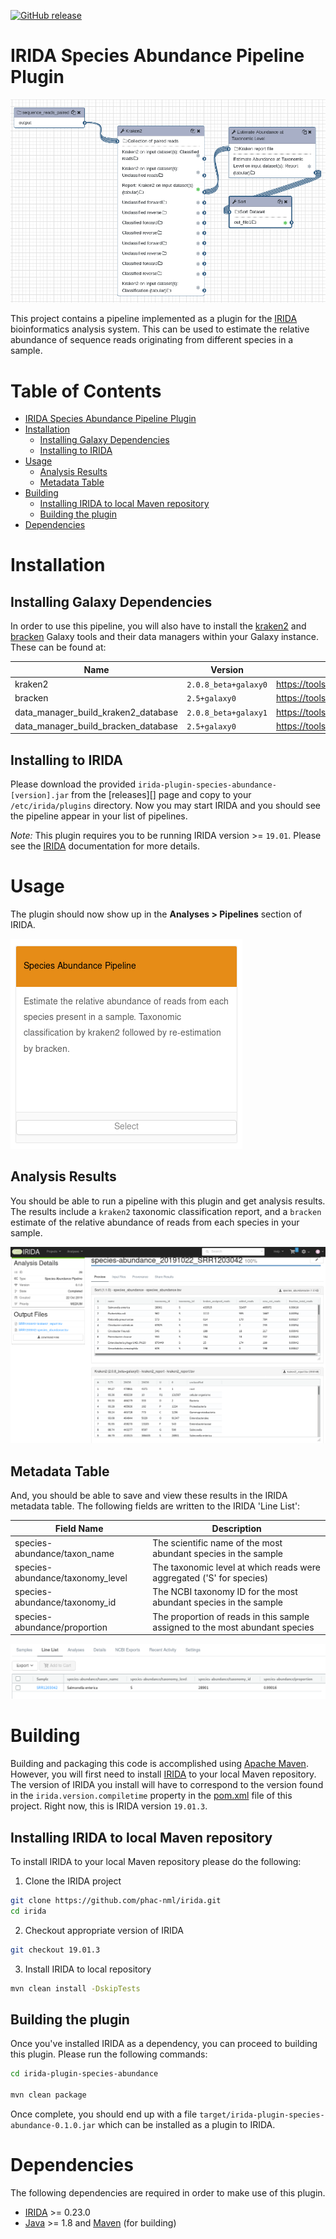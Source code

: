 [![GitHub release](https://img.shields.io/github/release/public-health-bioinformatics/irida-plugin-species-abundance.svg)](https://github.com/public-health-bioinformatics/irida-plugin-species-abundance/releases/latest)

# IRIDA Species Abundance Pipeline Plugin

![galaxy-workflow-diagram.png][]

This project contains a pipeline implemented as a plugin for the [IRIDA][] bioinformatics analysis system. 
This can be used to estimate the relative abundance of sequence reads originating from different species in a sample.

# Table of Contents

   * [IRIDA Species Abundance Pipeline Plugin](#irida-example-pipeline-plugin)
   * [Installation](#installation)
      * [Installing Galaxy Dependencies](#installing-galaxy-dependencies)
      * [Installing to IRIDA](#installing-to-irida)
   * [Usage](#usage)
      * [Analysis Results](#analysis-results)
      * [Metadata Table](#metadata-table)
   * [Building](#building)
      * [Installing IRIDA to local Maven repository](#installing-irida-to-local-maven-repository)
      * [Building the plugin](#building-the-plugin)
   * [Dependencies](#dependencies)

# Installation

## Installing Galaxy Dependencies

In order to use this pipeline, you will also have to install the [kraken2][] and [bracken][] Galaxy tools and their data 
managers within your Galaxy instance. These can be found at:

| Name                               | Version               | Galaxy Tool                                                                                |
|------------------------------------|-----------------------|--------------------------------------------------------------------------------------------|
| kraken2                            | `2.0.8_beta+galaxy0`  | <https://toolshed.g2.bx.psu.edu/view/iuc/kraken2/328c607150ff>                             |
| bracken                            | `2.5+galaxy0`         | <https://toolshed.g2.bx.psu.edu/view/iuc/bracken/a5145865e467>                             |
| data_manager_build_kraken2_database| `2.0.8_beta+galaxy1`  | <https://toolshed.g2.bx.psu.edu/view/iuc/data_manager_build_kraken2_database/6ba1ec5f86fc> |
| data_manager_build_bracken_database| `2.5+galaxy0`         | <https://toolshed.g2.bx.psu.edu/view/iuc/data_manager_build_bracken_database/c2e4127fb5bf> |

## Installing to IRIDA

Please download the provided `irida-plugin-species-abundance-[version].jar` from the [releases][] page and copy to your 
`/etc/irida/plugins` directory.  Now you may start IRIDA and you should see the pipeline appear in your list of pipelines.

*Note:* This plugin requires you to be running IRIDA version >= `19.01`. Please see the [IRIDA][] documentation for more details.

# Usage

The plugin should now show up in the **Analyses > Pipelines** section of IRIDA.

![plugin-pipeline.png][]  

## Analysis Results

You should be able to run a pipeline with this plugin and get analysis results. The results include a `kraken2` taxonomic
classification report, and a `bracken` estimate of the relative abundance of reads from each species in your sample.

![plugin-results.png][]

## Metadata Table

And, you should be able to save and view these results in the IRIDA metadata table. The following fields are written to
the IRIDA 'Line List':

| Field Name                       | Description                                                                  |
|----------------------------------|------------------------------------------------------------------------------|
| species-abundance/taxon_name     | The scientific name of the most abundant species in the sample               |
| species-abundance/taxonomy_level | The taxonomic level at which reads were aggregated ('S' for species)         |
| species-abundance/taxonomy_id    | The NCBI taxonomy ID for the most abundant species in the sample             |
| species-abundance/proportion     | The proportion of reads in this sample assigned to the most abundant species |


![plugin-metadata.png][]

# Building

Building and packaging this code is accomplished using [Apache Maven][maven]. However, you will first need to install [IRIDA][] to your local Maven repository. The version of IRIDA you install will have to correspond to the version found in the `irida.version.compiletime` property in the [pom.xml][] file of this project. Right now, this is IRIDA version `19.01.3`.

## Installing IRIDA to local Maven repository

To install IRIDA to your local Maven repository please do the following:

1. Clone the IRIDA project

```bash
git clone https://github.com/phac-nml/irida.git
cd irida
```

2. Checkout appropriate version of IRIDA

```bash
git checkout 19.01.3
```

3. Install IRIDA to local repository

```bash
mvn clean install -DskipTests
```

## Building the plugin

Once you've installed IRIDA as a dependency, you can proceed to building this plugin. Please run the following commands:

```bash
cd irida-plugin-species-abundance

mvn clean package
```

Once complete, you should end up with a file `target/irida-plugin-species-abundance-0.1.0.jar` which can be installed as a plugin to IRIDA.

# Dependencies

The following dependencies are required in order to make use of this plugin.

* [IRIDA][] >= 0.23.0
* [Java][] >= 1.8 and [Maven][maven] (for building)



[maven]: https://maven.apache.org/
[IRIDA]: http://irida.ca/
[Galaxy]: https://galaxyproject.org/
[Java]: https://www.java.com/
[kraken2]: https://github.com/DerrickWood/kraken2
[bracken]: https://github.com/jenniferlu717/Bracken
[irida-pipeline]: https://irida.corefacility.ca/documentation/developer/tools/pipelines/
[irida-pipeline-galaxy]: https://irida.corefacility.ca/documentation/developer/tools/pipelines/#galaxy-workflow-development
[irida-wf-ga2xml]: https://github.com/phac-nml/irida-wf-ga2xml
[pom.xml]: pom.xml
[workflows-dir]: src/main/resources/workflows
[workflow-structure]: src/main/resources/workflows/0.1.0/irida_workflow_structure.ga
[speciesabundance-plugin-java]: src/main/java/ca/corefacility/bioinformatics/irida/plugins/SpeciesAbundancePlugin.java
[irida-plugin-java]: https://github.com/phac-nml/irida/tree/development/src/main/java/ca/corefacility/bioinformatics/irida/plugins/IridaPlugin.java
[irida-updater]: src/main/java/ca/corefacility/bioinformatics/irida/plugins/SpeciesAbundancePluginUpdater.java
[irida-setup]: https://irida.corefacility.ca/documentation/administrator/index.html
[properties]: https://en.wikipedia.org/wiki/.properties
[messages]: src/main/resources/workflows/0.1.0/messages_en.properties
[maven-min-pom]: https://maven.apache.org/guides/introduction/introduction-to-the-pom.html#Minimal_POM
[pf4j-start]: https://pf4j.org/doc/getting-started.html
[plugin-results.png]: doc/images/plugin-results.png
[plugin-pipeline.png]: doc/images/plugin-pipeline.png
[plugin-metadata.png]: doc/images/plugin-metadata.png
[pipeline-parameters.png]: doc/images/pipeline-parameters.png
[plugin-save-results.png]: doc/images/plugin-save-results.png
[galaxy-workflow-diagram.png]: doc/images/galaxy-workflow-diagram.png
